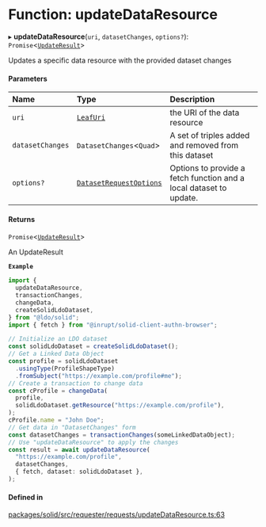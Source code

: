 # Function: updateDataResource

▸ **updateDataResource**(`uri`, `datasetChanges`, `options?`): `Promise`\<[`UpdateResult`](../types/UpdateResult.md)\>

Updates a specific data resource with the provided dataset changes

#### Parameters

| Name | Type | Description |
| :------ | :------ | :------ |
| `uri` | [`LeafUri`](../types/LeafUri.md) | the URI of the data resource |
| `datasetChanges` | `DatasetChanges`\<`Quad`\> | A set of triples added and removed from this dataset |
| `options?` | [`DatasetRequestOptions`](../interfaces/DatasetRequestOptions.md) | Options to provide a fetch function and a local dataset to update. |

#### Returns

`Promise`\<[`UpdateResult`](../types/UpdateResult.md)\>

An UpdateResult

**`Example`**

```typescript
import {
  updateDataResource,
  transactionChanges,
  changeData,
  createSolidLdoDataset,
} from "@ldo/solid";
import { fetch } from "@inrupt/solid-client-authn-browser";

// Initialize an LDO dataset
const solidLdoDataset = createSolidLdoDataset();
// Get a Linked Data Object
const profile = solidLdoDataset
  .usingType(ProfileShapeType)
  .fromSubject("https://example.com/profile#me");
// Create a transaction to change data
const cProfile = changeData(
  profile,
  solidLdoDataset.getResource("https://example.com/profile"),
);
cProfile.name = "John Doe";
// Get data in "DatasetChanges" form
const datasetChanges = transactionChanges(someLinkedDataObject);
// Use "updateDataResource" to apply the changes
const result = await updateDataResource(
  "https://example.com/profile",
  datasetChanges,
  { fetch, dataset: solidLdoDataset },
);
```

#### Defined in

[packages/solid/src/requester/requests/updateDataResource.ts:63](https://github.com/o-development/ldo/blob/e8bb8b1/packages/solid/src/requester/requests/updateDataResource.ts#L63)
